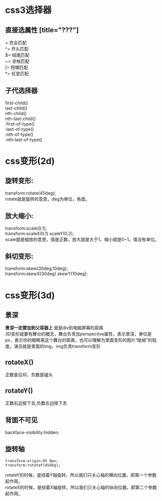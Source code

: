 # css3选择器
## 直接选属性 [title="???"]
=  完全匹配  
^= 开头匹配  
$= 结尾匹配  
~= 空格匹配  
|= 短横匹配  
*= 任意匹配  


## 子代选择器
first-child()  
last-child()  
nth-child()  
nth-last-child()  
:first-of-type()  	
:last-of-type()   	
:nth-of-type()  		
:nth-last-of-type()    

# css变形(2d)
## 旋转变形:
transform:rotate(45deg);   
rotate就是旋转的意思，deg为单位，角度。

## 放大缩小:
transform:scale(0.1);  
transform:scaleX(0.1) scaleY(0.2);      
scale就是缩放的意思，值是正数，放大就是大于1，缩小就是0~1。值没有单位。 

## 斜切变形:
transform:skew(30deg,10deg);  
transform:skewX(30deg) skewY(10deg);  

# css变形(3d)

## 景深
**景深一定要加到父容器上**
就是div到电脑屏幕的距离  
3D变形就要有舞台的概念，舞台负责加perspective属性，表示景深，单位是px，表示你的眼睛离这个舞台的距离，也可以理解为里面变形的图片“陡峭”的程度。演员就是里面的img，img负责transform变形  

## rotateX()
正数是后仰，负数是磕头

## rotateY()
正数右边按下去,负数左边按下去

## 背面不可见
backface-visibility:hidden;

## 旋转轴
	transform-origin:0% 0px;
	transform:rotateY(45deg);
rotateY的时候，是绕着Y轴旋转，所以我们只关心轴的横向位置。即第一个参数起作用。  
rotateX的时候，是绕着X轴旋转，所以我们只关心轴的纵向位置。即第二个参数起作用。  

## 



